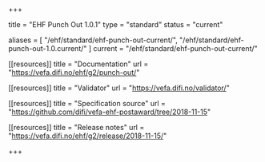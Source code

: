 +++

title = "EHF Punch Out 1.0.1"
type = "standard"
status = "current"

aliases = [ "/ehf/standard/ehf-punch-out-current/", "/ehf/standard/ehf-punch-out-1.0.current/" ]
current = "/ehf/standard/ehf-punch-out-current/"

[[resources]]
title = "Documentation"
url = "https://vefa.difi.no/ehf/g2/punch-out/"

[[resources]]
title = "Validator"
url = "https://vefa.difi.no/validator/"

[[resources]]
title = "Specification source"
url = "https://github.com/difi/vefa-ehf-postaward/tree/2018-11-15"

[[resources]]
title = "Release notes"
url = "https://vefa.difi.no/ehf/g2/release/2018-11-15/"

+++
